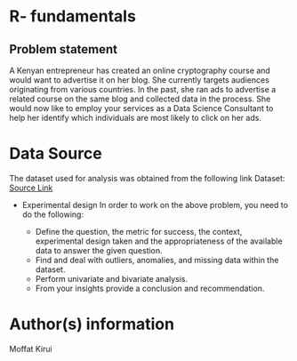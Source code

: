 # R- fundamentals

## Problem statement
A Kenyan entrepreneur has created an online cryptography course and would want to advertise it on her blog. She currently targets audiences originating from various countries. In the past, she ran ads to advertise a related course on the same blog and collected data in the process. She would now like to employ your services as a Data Science Consultant to help her identify which individuals are most likely to click on her ads. 


# Data Source
The dataset used for analysis was obtained from the following link
Dataset: [Source Link](http://bit.ly/IPAdvertisingData)

* Experimental design 
   In order to work on the above problem, you need to do the following:

    + Define the question, the metric for success, the context, experimental design taken and the appropriateness of the available data to answer the given question.
    + Find and deal with outliers, anomalies, and missing data within the dataset.
    + Perform  univariate and bivariate analysis.
    + From your insights provide a conclusion and recommendation.
   


# Author(s) information
Moffat Kirui

